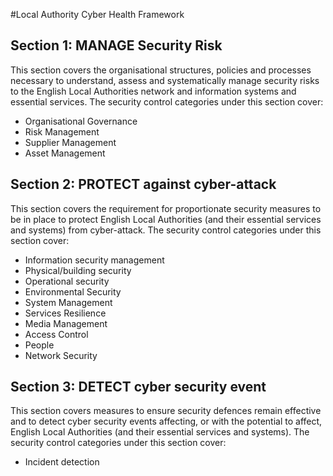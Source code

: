 #Local Authority Cyber Health Framework

## Section 1: MANAGE Security Risk

This section covers the organisational structures, policies and processes necessary to understand, assess and systematically manage security risks to the English Local Authorities network and information systems and essential services. The security control categories under this section cover:

- Organisational Governance
- Risk Management
- Supplier Management
- Asset Management

## Section 2: PROTECT against cyber-attack

This section covers the requirement for proportionate security measures to be in place to protect English Local Authorities (and their essential services and systems) from cyber-attack. The security control categories under this section cover:

- Information security management
- Physical/building security
- Operational security
- Environmental Security
- System Management
- Services Resilience
- Media Management
- Access Control
- People
- Network Security

## Section 3: DETECT cyber security event

This section covers measures to ensure security defences remain effective and to detect cyber security events affecting, or with the potential to affect, English Local Authorities (and their essential services and systems). The security control categories under this section cover:

- Incident detection

